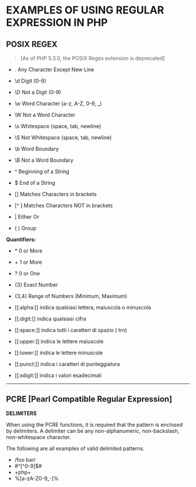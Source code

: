   # EXAMPLES OF USING REGULAR EXPRESSION IN PHP
  
  ## POSIX REGEX 
  > [As of PHP 5.3.0, the POSIX Regex extension is deprecated]
  
-  .       Any Character Except New Line
-  \d      Digit (0-9)
-  \D      Not a Digit (0-9)
-  \w      Word Character (a-z, A-Z, 0-9, _)
-  \W      Not a Word Character
-  \s      Whitespace (space, tab, newline)
-  \S      Not Whitespace (space, tab, newline)
 
-  \b      Word Boundary
-  \B      Not a Word Boundary
-  ^       Beginning of a String
-  $       End of a String
 
-  []      Matches Characters in brackets
-  [^ ]    Matches Characters NOT in brackets
-  |       Either Or
-  ( )     Group

  **Quantifiers:**
-  \*        0 or More
-  \+        1 or More
-  ?         0 or One
-  {3}       Exact Number
-  {3,4}     Range of Numbers (Minimum, Maximum)

-  [[:alpha:]] indica qualsiasi lettera, maiuscola o minuscola
-  [[:digit:]] indica qualsiasi cifra
-  [[:space:]] indica tutti i caratteri di spazio ( trn)
-  [[:upper:]] indica le lettere maiuscole
-  [[:lower:]] indica le lettere minuscole
-  [[:punct:]] indica i caratteri di punteggiatura
-  [[:xdigit:]] indica i valori esadecimali
  
---
 
  ## PCRE [Pearl Compatible Regular Expression]

  **DELIMITERS**
 
When using the PCRE functions, it is required that the pattern is enclosed by delimiters. A delimiter can be any non-alphanumeric, non-backslash, non-whitespace character.

The following are all examples of valid delimited patterns.

- /foo bar/
- \#^[^0-9]$\#
- +php+
- %[a-zA-Z0-9_-]%

